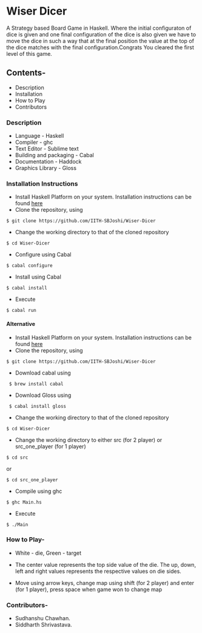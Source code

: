 # Wiser Dicer

A Strategy based Board Game in Haskell.
Where the initial configuraton of dice is given and one 
final configuration of the dice is also given we have to move the dice in such a way that at the final position the value at the top of the dice matches with the final configuration.Congrats You cleared the first level of this game.

## Contents-
* Description
* Installation
* How to Play
* Contributors

### Description

* Language - Haskell
* Compiler - ghc
* Text Editor - Sublime text
* Building and packaging - Cabal
* Documentation - Haddock
* Graphics Library - Gloss

### Installation Instructions

* Install Haskell Platform on your system. Installation instructions can be found [here](https://www.haskell.org/platform/)
* Clone the repository, using

 ```
 $ git clone https://github.com/IITH-SBJoshi/Wiser-Dicer
 ```

* Change the working directory to that of the cloned repository

```
$ cd Wiser-Dicer
```
* Configure using Cabal

```
$ cabal configure
```
* Install using Cabal

```
$ cabal install
```

* Execute
```
$ cabal run
```
#### Alternative

* Install Haskell Platform on your system. Installation instructions can be found [here](https://www.haskell.org/platform/)
* Clone the repository, using

 ```
 $ git clone https://github.com/IITH-SBJoshi/Wiser-Dicer
 ```
* Download cabal using

```
 $ brew install cabal
 ```
 
* Download Gloss using 

```
 $ cabal install gloss
```

* Change the working directory to that of the cloned repository

```
$ cd Wiser-Dicer
```
* Change the working directory to either src (for 2 player) or src_one_player (for 1 player)

```
$ cd src 
```
or

```
$ cd src_one_player 
```

* Compile using ghc

```
$ ghc Main.hs
```

* Execute
```
$ ./Main
```


### How to Play-

* White - die, Green - target

* The center value represents the top side value of the die.
The up, down, left and right values represents the respective values on die sides.
* Move using arrow keys, change map using shift (for 2 player) and enter (for 1 player), press space when game won to change map

### Contributors-
* Sudhanshu Chawhan.
* Siddharth Shrivastava.
